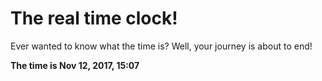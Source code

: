 # The real time clock!

Ever wanted to know what the time is? Well, your journey is about to end!

**The time is Nov 12, 2017, 15:07**